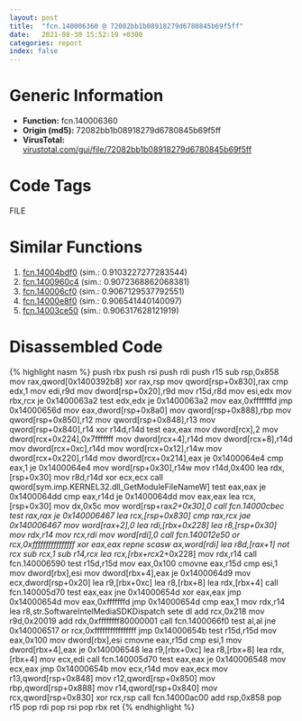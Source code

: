 ```yaml
---
layout: post
title:  "fcn.140006360 @ 72082bb1b08918279d6780845b69f5ff"
date:   2021-08-30 15:52:19 +0300
categories: report
index: false
---
```


# Generic Information
- **Function:** fcn.140006360
- **Origin (md5):** 72082bb1b08918279d6780845b69f5ff
- **VirusTotal:** [virustotal.com/gui/file/72082bb1b08918279d6780845b69f5ff][virustotal_ref]

# Code Tags
<span class="tag" id="FILE">FILE</span>


# Similar Functions

1. [fcn.14004bdf0][similar_1_ref] (sim.: 0.9103227277283544)
2. [fcn.1400960c4][similar_2_ref] (sim.: 0.9072368862068381)
3. [fcn.140006cf0][similar_3_ref] (sim.: 0.9067129537792551)
4. [fcn.14000e8f0][similar_4_ref] (sim.: 0.906541440140097)
5. [fcn.14003ce50][similar_5_ref] (sim.: 0.906317628121919)


# Disassembled Code

{% highlight nasm %}
push rbx
push rsi
push rdi
push r15
sub rsp,0x858
mov rax,qword[0x1400392b8]
xor rax,rsp
mov qword[rsp+0x830],rax
cmp edx,1
mov edi,r9d
mov dword[rsp+0x20],r9d
mov r15d,r8d
mov esi,edx
mov rbx,rcx
je 0x1400063a2
test edx,edx
je 0x1400063a2
mov eax,0xfffffffd
jmp 0x14000656d
mov eax,dword[rsp+0x8a0]
mov qword[rsp+0x888],rbp
mov qword[rsp+0x850],r12
mov qword[rsp+0x848],r13
mov qword[rsp+0x840],r14
xor r14d,r14d
test eax,eax
mov dword[rcx],2
mov dword[rcx+0x224],0x7fffffff
mov dword[rcx+4],r14d
mov dword[rcx+8],r14d
mov dword[rcx+0xc],r14d
mov word[rcx+0x12],r14w
mov dword[rcx+0x220],r14d
mov dword[rcx+0x214],eax
je 0x1400064e4
cmp eax,1
je 0x1400064e4
mov word[rsp+0x30],r14w
mov r14d,0x400
lea rdx,[rsp+0x30]
mov r8d,r14d
xor ecx,ecx
call qword[sym.imp.KERNEL32.dll_GetModuleFileNameW]
test eax,eax
je 0x1400064dd
cmp eax,r14d
je 0x1400064dd
mov eax,eax
lea rcx,[rsp+0x30]
mov dx,0x5c
mov word[rsp+rax*2+0x30],0
call fcn.14000cbec
test rax,rax
je 0x140006467
lea rcx,[rsp+0x830]
cmp rax,rcx
jae 0x140006467
mov word[rax+2],0
lea rdi,[rbx+0x228]
lea r8,[rsp+0x30]
mov rdx,r14
mov rcx,rdi
mov word[rdi],0
call fcn.140012e50
or rcx,0xffffffffffffffff
xor eax,eax
repne scasw ax,word[rdi]
lea r8d,[rax+1]
not rcx
sub rcx,1
sub r14,rcx
lea rcx,[rbx+rcx*2+0x228]
mov rdx,r14
call fcn.140006590
test r15d,r15d
mov eax,0x100
cmovne eax,r15d
cmp esi,1
mov dword[rbx],esi
mov dword[rbx+4],eax
je 0x1400064d9
mov ecx,dword[rsp+0x20]
lea r9,[rbx+0xc]
lea r8,[rbx+8]
lea rdx,[rbx+4]
call fcn.140005d70
test eax,eax
jne 0x14000654d
xor eax,eax
jmp 0x14000654d
mov eax,0xfffffffd
jmp 0x14000654d
cmp eax,1
mov rdx,r14
lea r8,str.SoftwareIntelMediaSDKDispatch
sete dl
add rcx,0x218
mov r9d,0x20019
add rdx,0xffffffff80000001
call fcn.1400066f0
test al,al
jne 0x140006517
or rcx,0xffffffffffffffff
jmp 0x14000654b
test r15d,r15d
mov eax,0x100
mov dword[rbx],esi
cmovne eax,r15d
cmp esi,1
mov dword[rbx+4],eax
je 0x140006548
lea r9,[rbx+0xc]
lea r8,[rbx+8]
lea rdx,[rbx+4]
mov ecx,edi
call fcn.140005d70
test eax,eax
je 0x140006548
mov ecx,eax
jmp 0x14000654b
mov ecx,r14d
mov eax,ecx
mov r13,qword[rsp+0x848]
mov r12,qword[rsp+0x850]
mov rbp,qword[rsp+0x888]
mov r14,qword[rsp+0x840]
mov rcx,qword[rsp+0x830]
xor rcx,rsp
call fcn.14000ac00
add rsp,0x858
pop r15
pop rdi
pop rsi
pop rbx
ret 
{% endhighlight %}


[similar_1_ref]: /report/fcn.14004bdf0@3bee9e0608c478ffce0d10559aae732b
[similar_2_ref]: /report/fcn.1400960c4@a5e8b4820319974b4ce1027132e98e27
[similar_3_ref]: /report/fcn.140006cf0@72082bb1b08918279d6780845b69f5ff
[similar_4_ref]: /report/fcn.14000e8f0@72082bb1b08918279d6780845b69f5ff
[similar_5_ref]: /report/fcn.14003ce50@a5e8b4820319974b4ce1027132e98e27
[virustotal_ref]: https://www.virustotal.com/gui/file/72082bb1b08918279d6780845b69f5ff